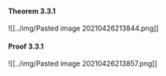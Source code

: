 #### Theorem 3.3.1

![[../img/Pasted image 20210426213844.png]]

#### Proof 3.3.1

![[../img/Pasted image 20210426213857.png]]